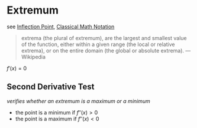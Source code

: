 # Extremum

see [Inflection Point](Inflection%20Point%20018d0f66b0664d09a83dc7f0aa009242.md), [Classical Math Notation](../Tags%20b793d46ea133446daa88889450d15033/Classical%20Math%20Notation%20eb53679093ce497baa118d7bfde14d6c.md)

> extrema (the plural of extremum), are the largest and smallest value of the function, either within a given range (the local or relative extrema), or on the entire domain (the global or absolute extrema). — Wikipedia
> 

$f'(x) = 0$

## Second Derivative Test

*verifies whether an extremum is a maximum or a minimum*

- the point is a minimum if $f''(x) > 0$
- the point is a maximum if $f''(x) < 0$